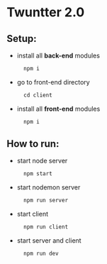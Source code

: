 # Twuntter 2.0 

## Setup:
  - install all **back-end** modules
    ```JavaScript
      npm i
    ```
  - go to front-end directory
    ```JavaScript
      cd client
    ```
  - install all **front-end** modules
    ```JavaScript
      npm i
    ```

## How to run:
  - start node server
    ```JavaScript
      npm start 
    ```
  - start nodemon server
    ```JavaScript
      npm run server
    ```
  - start client
    ```JavaScript
      npm run client 
    ```
  - start server and client
    ```JavaScript
      npm run dev 
    ```